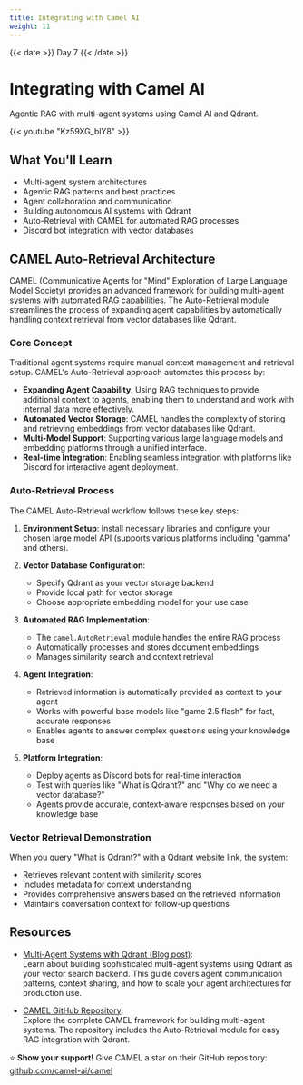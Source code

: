 ```yaml
---
title: Integrating with Camel AI
weight: 11
---
```


{{< date >}} Day 7 {{< /date >}}

# Integrating with Camel AI

Agentic RAG with multi-agent systems using Camel AI and Qdrant.

{{< youtube "Kz59XG_blY8" >}}

## What You'll Learn

- Multi-agent system architectures
- Agentic RAG patterns and best practices
- Agent collaboration and communication
- Building autonomous AI systems with Qdrant
- Auto-Retrieval with CAMEL for automated RAG processes
- Discord bot integration with vector databases

## CAMEL Auto-Retrieval Architecture

CAMEL (Communicative Agents for "Mind" Exploration of Large Language Model Society) provides an advanced framework for building multi-agent systems with automated RAG capabilities. The Auto-Retrieval module streamlines the process of expanding agent capabilities by automatically handling context retrieval from vector databases like Qdrant.

### Core Concept

Traditional agent systems require manual context management and retrieval setup. CAMEL's Auto-Retrieval approach automates this process by:

- **Expanding Agent Capability**: Using RAG techniques to provide additional context to agents, enabling them to understand and work with internal data more effectively.
- **Automated Vector Storage**: CAMEL handles the complexity of storing and retrieving embeddings from vector databases like Qdrant.
- **Multi-Model Support**: Supporting various large language models and embedding platforms through a unified interface.
- **Real-time Integration**: Enabling seamless integration with platforms like Discord for interactive agent deployment.

### Auto-Retrieval Process

The CAMEL Auto-Retrieval workflow follows these key steps:

1. **Environment Setup**: Install necessary libraries and configure your chosen large model API (supports various platforms including "gamma" and others).

2. **Vector Database Configuration**: 
   - Specify Qdrant as your vector storage backend
   - Provide local path for vector storage
   - Choose appropriate embedding model for your use case

3. **Automated RAG Implementation**:
   - The `camel.AutoRetrieval` module handles the entire RAG process
   - Automatically processes and stores document embeddings
   - Manages similarity search and context retrieval

4. **Agent Integration**:
   - Retrieved information is automatically provided as context to your agent
   - Works with powerful base models like "game 2.5 flash" for fast, accurate responses
   - Enables agents to answer complex questions using your knowledge base

5. **Platform Integration**:
   - Deploy agents as Discord bots for real-time interaction
   - Test with queries like "What is Qdrant?" and "Why do we need a vector database?"
   - Agents provide accurate, context-aware responses based on your knowledge base

### Vector Retrieval Demonstration

When you query "What is Qdrant?" with a Qdrant website link, the system:
- Retrieves relevant content with similarity scores
- Includes metadata for context understanding
- Provides comprehensive answers based on the retrieved information
- Maintains conversation context for follow-up questions

## Resources

- [Multi-Agent Systems with Qdrant (Blog post)](https://qdrant.tech/blog/multi-agent-systems/):  
  Learn about building sophisticated multi-agent systems using Qdrant as your vector search backend. This guide covers agent communication patterns, context sharing, and how to scale your agent architectures for production use.

- [CAMEL GitHub Repository](https://github.com/camel-ai/camel):  
  Explore the complete CAMEL framework for building multi-agent systems. The repository includes the Auto-Retrieval module for easy RAG integration with Qdrant.


⭐ **Show your support!** Give CAMEL a star on their GitHub repository: [github.com/camel-ai/camel](https://github.com/camel-ai/camel)
